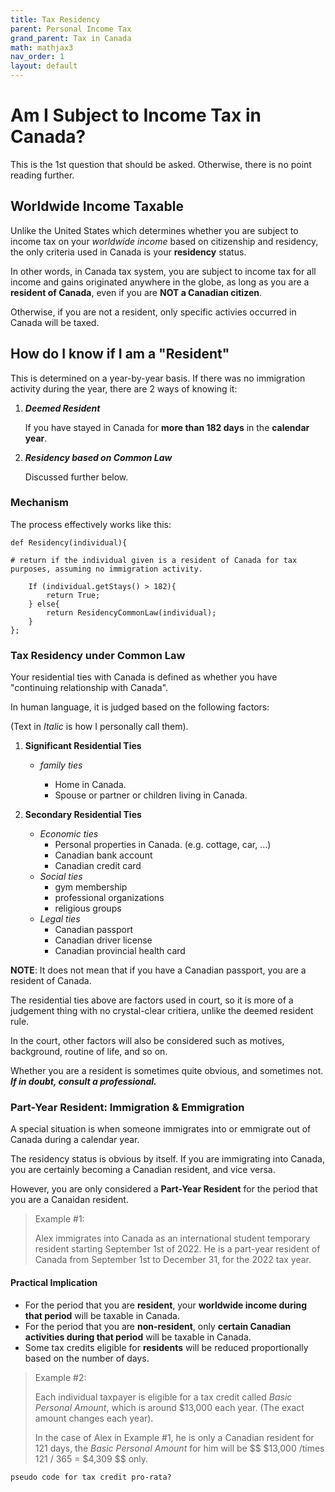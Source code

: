 ```yaml
---
title: Tax Residency
parent: Personal Income Tax
grand_parent: Tax in Canada
math: mathjax3
nav_order: 1
layout: default
---
```


# Am I Subject to Income Tax in Canada?

This is the 1st question that should be asked. Otherwise, there is no point reading further.

## Worldwide Income Taxable

Unlike the United States which determines whether you are subject to income tax on your *worldwide income* based on citizenship and residency, the only criteria used in Canada is your **residency** status.

In other words, in Canada tax system, you are subject to income tax for all income and gains originated anywhere in the globe, as long as you are a **resident of Canada**, even if you are **NOT a Canadian citizen**.

Otherwise, if you are not a resident, only specific activies occurred in Canada will be taxed.

## How do I know if I am a "Resident"

This is determined on a year-by-year basis.
If there was no immigration activity during the year, there are 2 ways of knowing it:

1. ***Deemed Resident***

    If you have stayed in Canada for **more than 182 days** in the **calendar year**.

2. ***Residency based on Common Law***

    Discussed further below.

### Mechanism
The process effectively works like this:

```
def Residency(individual){

# return if the individual given is a resident of Canada for tax purposes, assuming no immigration activity.

    If (individual.getStays() > 182){
        return True;
    } else{
        return ResidencyCommonLaw(individual);
    }
};
```

### **Tax Residency under Common Law**

Your residential ties with Canada is defined as whether you have "continuing relationship with Canada".

In human language, it is judged based on the following factors:

(Text in *Italic* is how I personally call them).

1. **Significant Residential Ties**
    
    - *family ties*

        - Home in Canada.
        - Spouse or partner or children living in Canada.

2. **Secondary Residential Ties**

    - *Economic ties*
        - Personal properties in Canada. (e.g. cottage, car, ...)
        - Canadian bank account
        - Canadian credit card
    - *Social ties*
        - gym membership
        - professional organizations
        - religious groups
    - *Legal ties*
        - Canadian passport
        - Canadian driver license
        - Canadian provincial health card

**NOTE**: It does not mean that if you have a Canadian passport, you are a resident of Canada.

The residential ties above are factors used in court, so it is more of a judgement thing with no crystal-clear critiera, unlike the deemed resident rule.

In the court, other factors will also be considered such as motives, background, routine of life, and so on. 

Whether you are a resident is sometimes quite obvious, and sometimes not. ***If in doubt, consult a professional.***

### **Part-Year Resident: Immigration & Emmigration**

A special situation is when someone immigrates into or emmigrate out of Canada during a calendar year.

The residency status is obvious by itself. If you are immigrating into Canada, you are certainly becoming a Canadian resident, and vice versa.

However, you are only considered a **Part-Year Resident** for the period that you are a Canaidan resident.

> Example #1:
>
> Alex immigrates into Canada as an international student temporary resident starting September 1st of 2022. He is a part-year resident of Canada from September 1st to December 31, for the 2022 tax year.


#### Practical Implication

- For the period that you are **resident**, your **worldwide income during that period** will be taxable in Canada.
- For the period that you are **non-resident**, only **certain Canadian activities during that period** will be taxable in Canada.
- Some tax credits eligible for **residents** will be reduced proportionally based on the number of days.

> Example #2:
> 
> Each individual taxpayer is eligible for a tax credit called *Basic Personal Amount*, which is around $13,000 each year. (The exact amount changes each year).
> 
> In the case of Alex in Example #1, he is only a Canadian resident for 121 days, the *Basic Personal Amount* for him will be $$ $13,000 /times 121 / 365 = $4,309 $$ only.


```
pseudo code for tax credit pro-rata?

```
